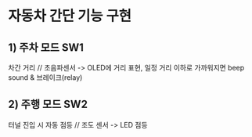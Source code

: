 # 자동차 간단 기능 구현

## 1) 주차 모드 SW1
차간 거리 // 초음파센서 -> OLED에 거리 표현, 일정 거리 이하로 가까워지면 beep sound & 브레이크(relay)

## 2) 주행 모드 SW2
터널 진입 시 자동 점등 // 조도 센서 -> LED 점등
